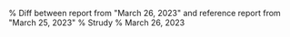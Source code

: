 % Diff between report from "March 26, 2023" and reference report from "March 25, 2023"
% Strudy
% March 26, 2023



